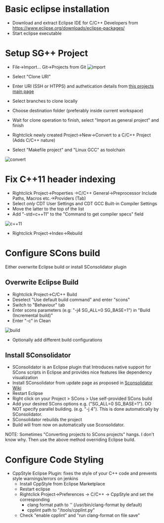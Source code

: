 # Basic eclipse installation
* Download and extract Eclipse IDE for C/C++ Developers from https://www.eclipse.org/downloads/eclipse-packages/
* Start eclipse executable

# Setup SG++ Project
* File->Import... Git->Projects from Git
![import](https://user-images.githubusercontent.com/5756739/54192381-1cd67a00-44b8-11e9-9068-5f63b4500b57.png)

* Select "Clone URI"
* Enter URI (SSH or HTPPS) and authetication details from [this projects main page](https://github.com/SGpp/SGpp)
* Select branches to clone locally
* Choose destination folder (preferably inside current workspace)
* Wait for clone operation to finish, select "Import as general project" and finish
* Rightclick newly created Project->New->Convert to a C/C++ Project (Adds C/C++ nature)
* Select "Makefile project" and "Linux GCC" as toolchain

![convert](https://user-images.githubusercontent.com/5756739/54192400-23fd8800-44b8-11e9-94be-add028662be1.png)

# Fix C++11 header indexing
* Rightclick Project->Properties ->C/C++ General->Preprocessor Include Paths, Macros etc.->Providers (Tab)
* Select _only_ CDT User Settings and CDT GCC Built-in Compiler Settings
* Move the latter to the top of the list
* Add "-std=c++11" to the "Command to get compiler specs" field

![c++11](https://user-images.githubusercontent.com/5756739/54192412-295ad280-44b8-11e9-8b74-863e52b7b2a8.png)
* Rightclick Project->Index->Rebuild

# Configure SCons build 
Either overwrite Eclipse build or install SConsolidator plugin

## Overwrite Eclipse Build
* Rightclick Project->C/C++ Build
* Deselect "Use default build command" and enter "scons"
* Switch to "Behaviour" tab
* Enter scons parameters (e.g: "-j4 SG_ALL=0 SG_BASE=1") in "Build (Incremental build)"
* Enter "-c" in Clean

![build](https://user-images.githubusercontent.com/5756739/54192348-07f9e680-44b8-11e9-88c8-7b08233fb3e5.png)
* Optionally add different build configurations

## Install SConsolidator
* SConsolidator is an Eclipse plugin that Introduces native support for SCons scripts in Eclipse and provides nice features like dependency visualization 
* Install SConsolidator from update page as proposed in [Sconsolidator Wiki](http://www.sconsolidator.com/projects/sconsolidator/wiki/Installation)
* Restart Eclipse
* Right click on your Project > SCons > Use self-provided SCons build
* Add your desired SCons options e.g. ("SG_ALL=0 SG_BASE=1"). DO NOT specify parallel building. (e.g. "-j 4"). This is done automatically by SConsolidator.
* SConsolidator rebuilds the project 
* Build will from now on automatically use Sconsolidator. 

NOTE: Sometimes "Converting projects to SCons projects" hangs. I don't know why. Then use the above method overriding Eclipse build.

# Configure Code Styling
* CppStyle Eclipse Plugin: fixes the style of your C++ code and prevents style warnings/errors on jenkins
  * Install CppStyle from Eclipse Marketplace
  * Restart eclipse
  * Rightclick Project->Preferences -> C/C++ -> CppStyle and set the corresponding
     * clang format path to '<wherever your clang-format is located>' (/usr/bin/clang-format by default)
     * cpplint path to "<SGpp home>/tools/cpplint.py"
  * Check "enable cpplint" and "run clang-format on file save"
